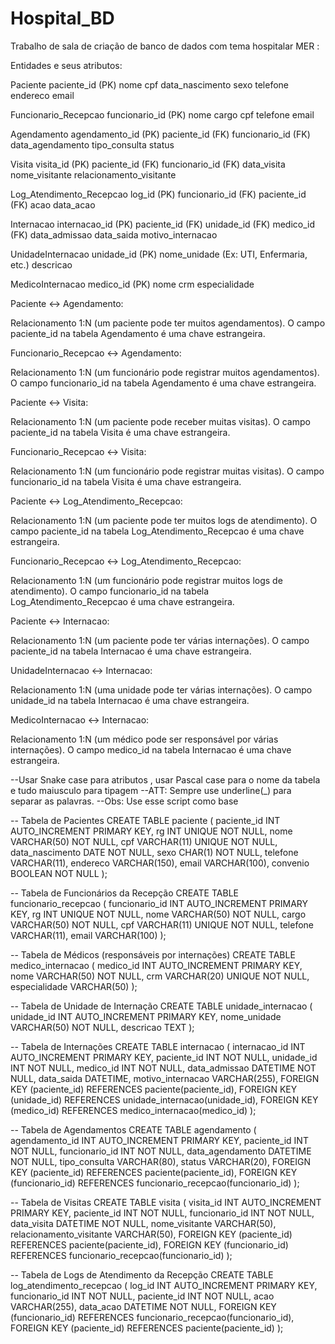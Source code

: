 # Hospital_BD
Trabalho de sala de criação de banco de dados com tema hospitalar
MER :

Entidades e seus atributos:

Paciente
paciente_id (PK)
nome
cpf
data_nascimento
sexo
telefone
endereco
email

Funcionario_Recepcao
funcionario_id (PK)
nome
cargo
cpf
telefone
email

Agendamento
agendamento_id (PK)
paciente_id (FK)
funcionario_id (FK)
data_agendamento
tipo_consulta
status

Visita
visita_id (PK)
paciente_id (FK)
funcionario_id (FK)
data_visita
nome_visitante
relacionamento_visitante

Log_Atendimento_Recepcao
log_id (PK)
funcionario_id (FK)
paciente_id (FK)
acao
data_acao

Internacao
internacao_id (PK)
paciente_id (FK)
unidade_id (FK)
medico_id (FK)
data_admissao
data_saida
motivo_internacao

UnidadeInternacao
unidade_id (PK)
nome_unidade (Ex: UTI, Enfermaria, etc.)
descricao

MedicoInternacao
medico_id (PK)
nome
crm
especialidade




Paciente ↔ Agendamento:

Relacionamento 1:N (um paciente pode ter muitos agendamentos).
O campo paciente_id na tabela Agendamento é uma chave estrangeira.



Funcionario_Recepcao ↔ Agendamento:

Relacionamento 1:N (um funcionário pode registrar muitos agendamentos).
O campo funcionario_id na tabela Agendamento é uma chave estrangeira.


Paciente ↔ Visita:

Relacionamento 1:N (um paciente pode receber muitas visitas).
O campo paciente_id na tabela Visita é uma chave estrangeira.



Funcionario_Recepcao ↔ Visita:

Relacionamento 1:N (um funcionário pode registrar muitas visitas).
O campo funcionario_id na tabela Visita é uma chave estrangeira.



Paciente ↔ Log_Atendimento_Recepcao:

Relacionamento 1:N (um paciente pode ter muitos logs de atendimento).
O campo paciente_id na tabela Log_Atendimento_Recepcao é uma chave estrangeira.



Funcionario_Recepcao ↔ Log_Atendimento_Recepcao:

Relacionamento 1:N (um funcionário pode registrar muitos logs de atendimento).
O campo funcionario_id na tabela Log_Atendimento_Recepcao é uma chave estrangeira.



Paciente ↔ Internacao:

Relacionamento 1:N (um paciente pode ter várias internações).
O campo paciente_id na tabela Internacao é uma chave estrangeira.



UnidadeInternacao ↔ Internacao:

Relacionamento 1:N (uma unidade pode ter várias internações).
O campo unidade_id na tabela Internacao é uma chave estrangeira.



MedicoInternacao ↔ Internacao:

Relacionamento 1:N (um médico pode ser responsável por várias internações).
O campo medico_id na tabela Internacao é uma chave estrangeira.





--Usar Snake case para atributos , usar Pascal case para o nome da tabela e tudo maiusculo para tipagem 
--ATT: Sempre use underline(_) para separar as palavras.
--Obs: Use esse script como base


-- Tabela de Pacientes
CREATE TABLE paciente (
    paciente_id INT AUTO_INCREMENT PRIMARY KEY,
    rg INT UNIQUE NOT NULL,
    nome VARCHAR(50) NOT NULL,
    cpf VARCHAR(11) UNIQUE NOT NULL,
    data_nascimento DATE NOT NULL,
    sexo CHAR(1) NOT NULL,
    telefone VARCHAR(11),
    endereco VARCHAR(150),
    email VARCHAR(100),
    convenio BOOLEAN NOT NULL
);

-- Tabela de Funcionários da Recepção
CREATE TABLE funcionario_recepcao (
    funcionario_id INT AUTO_INCREMENT PRIMARY KEY,
    rg INT UNIQUE NOT NULL,
    nome VARCHAR(50) NOT NULL,
    cargo VARCHAR(50) NOT NULL,
    cpf VARCHAR(11) UNIQUE NOT NULL,
    telefone VARCHAR(11),
    email VARCHAR(100)
);

-- Tabela de Médicos (responsáveis por internações)
CREATE TABLE medico_internacao (
    medico_id INT AUTO_INCREMENT PRIMARY KEY,
    nome VARCHAR(50) NOT NULL,
    crm VARCHAR(20) UNIQUE NOT NULL,
    especialidade VARCHAR(50)
);

-- Tabela de Unidade de Internação
CREATE TABLE unidade_internacao (
    unidade_id INT AUTO_INCREMENT PRIMARY KEY,
    nome_unidade VARCHAR(50) NOT NULL,
    descricao TEXT
);

-- Tabela de Internações
CREATE TABLE internacao (
    internacao_id INT AUTO_INCREMENT PRIMARY KEY,
    paciente_id INT NOT NULL,
    unidade_id INT NOT NULL,
    medico_id INT NOT NULL,
    data_admissao DATETIME NOT NULL,
    data_saida DATETIME,
    motivo_internacao VARCHAR(255),
    FOREIGN KEY (paciente_id) REFERENCES paciente(paciente_id),
    FOREIGN KEY (unidade_id) REFERENCES unidade_internacao(unidade_id),
    FOREIGN KEY (medico_id) REFERENCES medico_internacao(medico_id)
);

-- Tabela de Agendamentos
CREATE TABLE agendamento (
    agendamento_id INT AUTO_INCREMENT PRIMARY KEY,
    paciente_id INT NOT NULL,
    funcionario_id INT NOT NULL,
    data_agendamento DATETIME NOT NULL,
    tipo_consulta VARCHAR(80),
    status VARCHAR(20),
    FOREIGN KEY (paciente_id) REFERENCES paciente(paciente_id),
    FOREIGN KEY (funcionario_id) REFERENCES funcionario_recepcao(funcionario_id)
);

-- Tabela de Visitas
CREATE TABLE visita (
    visita_id INT AUTO_INCREMENT PRIMARY KEY,
    paciente_id INT NOT NULL,
    funcionario_id INT NOT NULL,
    data_visita DATETIME NOT NULL,
    nome_visitante VARCHAR(50),
    relacionamento_visitante VARCHAR(50),
    FOREIGN KEY (paciente_id) REFERENCES paciente(paciente_id),
    FOREIGN KEY (funcionario_id) REFERENCES funcionario_recepcao(funcionario_id)
);

-- Tabela de Logs de Atendimento da Recepção
CREATE TABLE log_atendimento_recepcao (
    log_id INT AUTO_INCREMENT PRIMARY KEY,
    funcionario_id INT NOT NULL,
    paciente_id INT NOT NULL,
    acao VARCHAR(255),
    data_acao DATETIME NOT NULL,
    FOREIGN KEY (funcionario_id) REFERENCES funcionario_recepcao(funcionario_id),
    FOREIGN KEY (paciente_id) REFERENCES paciente(paciente_id)
);

